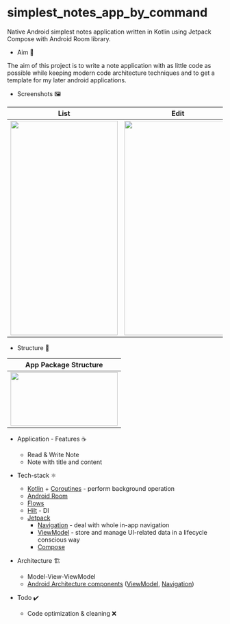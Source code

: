 # simplest_notes_app_by_command

Native Android simplest notes application written in Kotlin using Jetpack Compose with Android Room library.

* Aim 🏹

The aim of this project is to write a note application with as little code as possible while keeping modern code architecture techniques and to get a template for my later android applications.

* Screenshots 🖼️

|List|Edit|
|------|-----|
|<img src="https://user-images.githubusercontent.com/50905347/159721738-2482d395-8deb-42cf-a1ba-3caa1ae49197.png" width="250" height="500">|<img src="https://user-images.githubusercontent.com/50905347/159721250-e0b01aaf-fded-42ca-a09a-7679ed1648f9.png" width="250" height="500">|


* Structure 🌲

|App Package Structure|
|---------------------|
|<img src="https://user-images.githubusercontent.com/50905347/159722112-a3734c00-7e1a-4641-9dc3-fea0b8e37df4.png" width="250" height="125">|

* Application - Features ☕
   * Read & Write Note
   * Note with title and content

* Tech-stack ⚛️
    * [Kotlin](https://kotlinlang.org/) + [Coroutines](https://kotlinlang.org/docs/reference/coroutines-overview.html) - perform background operation
    * [Android Room](https://developer.android.com/training/data-storage/room)
    * [Flows](https://developer.android.com/kotlin/flow)
    * [Hilt](https://github.com/google/dagger) - DI
    * [Jetpack](https://developer.android.com/jetpack)
        * [Navigation](https://developer.android.com/topic/libraries/architecture/navigation/) - deal with whole in-app navigation      
        * [ViewModel](https://developer.android.com/topic/libraries/architecture/viewmodel) - store and manage UI-related data in a lifecycle conscious way
        * [Compose](https://developer.android.com/jetpack/compose)
* Architecture 🏗️
    * Model-View-ViewModel
    * [Android Architecture components](https://developer.android.com/topic/libraries/architecture) ([ViewModel](https://developer.android.com/topic/libraries/architecture/viewmodel), [Navigation](https://developer.android.com/jetpack/androidx/releases/navigation))
 
 * Todo ✔️
   * Code optimization & cleaning ❌
